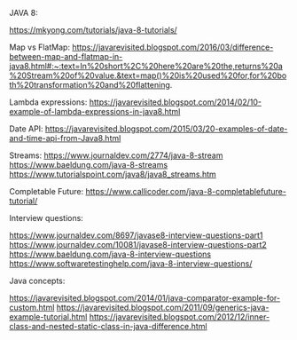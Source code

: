 JAVA 8:

https://mkyong.com/tutorials/java-8-tutorials/

Map vs FlatMap:
https://javarevisited.blogspot.com/2016/03/difference-between-map-and-flatmap-in-java8.html#:~:text=In%20short%2C%20here%20are%20the,returns%20a%20Stream%20of%20value.&text=map()%20is%20used%20for,for%20both%20transformation%20and%20flattening.

Lambda expressions:
https://javarevisited.blogspot.com/2014/02/10-example-of-lambda-expressions-in-java8.html

Date API:
https://javarevisited.blogspot.com/2015/03/20-examples-of-date-and-time-api-from-Java8.html

Streams:
https://www.journaldev.com/2774/java-8-stream
https://www.baeldung.com/java-8-streams
https://www.tutorialspoint.com/java8/java8_streams.htm

Completable Future:
https://www.callicoder.com/java-8-completablefuture-tutorial/

Interview questions:

https://www.journaldev.com/8697/javase8-interview-questions-part1
https://www.journaldev.com/10081/javase8-interview-questions-part2
https://www.baeldung.com/java-8-interview-questions
https://www.softwaretestinghelp.com/java-8-interview-questions/

Java concepts:

https://javarevisited.blogspot.com/2014/01/java-comparator-example-for-custom.html
https://javarevisited.blogspot.com/2011/09/generics-java-example-tutorial.html
https://javarevisited.blogspot.com/2012/12/inner-class-and-nested-static-class-in-java-difference.html
